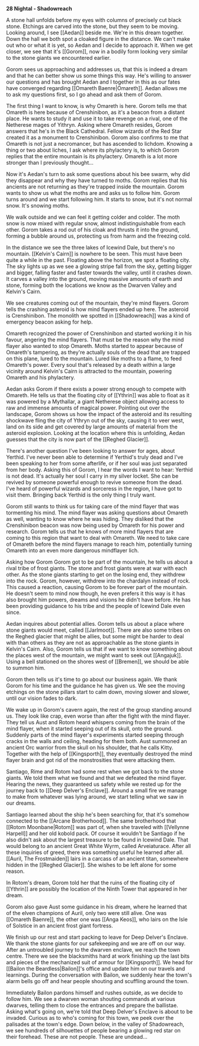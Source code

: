 **28 Nightal - Shadowreach**

A stone hall unfolds before my eyes with columns of precisely cut black stone. Etchings are carved into the stone, but they seem to be moving. Looking around, I see [[Aedan]] beside me. We're in this dream together. Down the hall we both spot a cloaked figure in the distance. We can't make out who or what it is yet, so Aedan and I decide to approach it. When we get closer, we see that it's [[Gorom]], now in a bodily form looking very similar to the stone giants we encountered earlier.

Gorom sees us approaching and addresses us, that this is indeed a dream and that he can better show us some things this way. He's willing to answer our questions and has brought Aedan and I together in this as our fates have converged regarding [[Omareth Baenre|Omareth]]. Aedan allows me to ask my questions first, so I go ahead and ask them of Gorom. 

The first thing I want to know, is why Omareth is here. Gorom tells me that Omareth is here because of Crenshinibon, as it's a beacon from a distant place. He wants to study it and use it to take revenge on a rival, one of the Netherese mages of Yithryn. Asking where Omareth resides, Gorom answers that he's in the Black Cathedral. Fellow wizards of the Red Star created it as a monument to Crenshinibon. Gorom also confirms to me that Omareth is not just a necromancer, but has ascended to lichdom. Knowing a thing or two about liches, I ask where its phylactery is, to which Gorom replies that the entire mountain is its phylactery. Omareth is a lot more stronger than I previously thought...

Now it's Aedan's turn to ask some questions about his bee swarm, why did they disappear and why they have turned to moths. Gorom replies that his ancients are not returning as they're trapped inside the mountain. Gorom wants to show us what the moths are and asks us to follow him. Gorom turns around and we start following him. It starts to snow, but it's not normal snow. It's snowing moths.

We walk outside and we can feel it getting colder and colder. The moth snow is now mixed with regular snow, almost indistinguishable from each other. Gorom takes a rod out of his cloak and thrusts it into the ground, forming a bubble around us, protecting us from harm and the freezing cold.

In the distance we see the three lakes of Icewind Dale, but there's no mountain. [[Kelvin's Cairn]] is nowhere to be seen. This must have been quite a while in the past. Floating above the horizon, we spot a floating city. The sky lights up as we see a glowing stripe fall from the sky, getting bigger and bigger, falling faster and faster towards the valley, until it crashes down. It carves a valley into the ground, moving massive amounts of earth and stone, forming both the locations we know as the Dwarven Valley and Kelvin's Cairn.

We see creatures coming out of the mountain, they're mind flayers. Gorom tells the crashing asteroid is how mind flayers ended up here. The asteroid is Crenshinibon. The monolith we spotted in [[Shadowreach]] was a kind of emergency beacon asking for help.

Omareth recognized the power of Crenshinibon and started working it in his favour, angering the mind flayers. That must be the reason why the mind flayer also wanted to stop Omareth. Moths started to appear because of Omareth's tampering, as they're actually souls of the dead that are trapped on this plane, lured to the mountain. Lured like moths to a flame, to feed Omareth's power. Every soul that's released by a death within a large vicinity around Kelvin's Cairn is attracted to the mountain, powering Omareth and his phylactery.

Aedan asks Gorom if there exists a power strong enough to compete with Omareth. He tells us that the floating city of [[Ythrin]] was able to float as it was powered by a Mythallar, a giant Netherese object allowing access to raw and immense amounts of magical power. Pointing out over the landscape, Gorom shows us how the impact of the asteroid and its resulting shockwave fling the city of Ythryn out of the sky, causing it to veer west, land on its side and get covered by large amounts of material from the asteroid explosion. Looking at the location where this is unfolding, Aedan guesses that the city is now part of the [[Reghed Glacier]].

There's another question I've been looking to answer for ages, about Yerthid. I've never been able to determine if Yerthid's truly dead and I've been speaking to her from some afterlife, or if her soul was just separated from her body. Asking this of Gorom, I hear the words I want to hear: Yerthid is not dead. It's actually her soul I carry in my silver locket. She can be revived by someone powerful enough to revive someone from the dead. I've heard of powerful wizards and sorceress in the region, I have got to visit them. Bringing back Yerthid is the only thing I truly want.

Gorom still wants to think us for taking care of the mind flayer that was tormenting his mind. The mind flayer was asking questions about Omareth as well, wanting to know where he was hiding. They disliked that the Crenshinibon beacon was now being used by Omareth for his power and research. Gorom tells us that he knows of more mind flayers that are coming to this region that want to deal with Omareth. We need to take care of Omareth before the mind flayers manage to reach him, potentially turning Omareth into an even more dangerous mindflayer lich.

Asking how Gorom Gorom got to be part of the mountain, he tells us about a rival tribe of frost giants. The stone and frost giants were at war with each other. As the stone giants starting to get on the losing end, they withdrew into the rock. Gorom, however, withdrew into the chardalyn instead of rock. This caused a reaction, causing Gorom to be forever part of the mountain. He doesn't seem to mind now though, he even prefers it this way is it has also brought him powers, dreams and visions he didn't have before. He has been providing guidance to his tribe and the people of Icewind Dale even since.

Aedan inquires about potential allies. Gorom tells us about a place where stone giants would meet, called [[Jarlmoot]]. There are also some tribes on the Reghed glacier that might be allies, but some might be harder to deal with than others as they are not as approachable as the stone giants in Kelvin's Cairn. Also, Gorom tells us that if we want to know something about the places west of the mountain, we might want to seek out [[Angajuk]]. Using a bell stationed on the shores west of [[Bremen]], we should be able to summon him.

Gorom then tells us it's time to go about our business again. We thank Gorom for his time and the guidance he has given us. We see the moving etchings on the stone pillars start to calm down, moving slower and slower, until our vision fades to dark. 

We wake up in Gorom's cavern again, the rest of the group standing around us. They look like crap, even worse than after the fight with the mind flayer. They tell us Aust and Rotom heard whispers coming from the brain of the mind flayer, when it started seeping out of its skull, onto the ground. Suddenly parts of the mind flayer's experiments started seeping through cracks in the walls and ceiling, heading for them both. Aust summoned an ancient Orc warrior from the skull on his shoulder, that he calls Kitty. Together with the help of [[Kingsporth]], they eventually destroyed the mind flayer brain and got rid of the monstrosities that were attacking them.

Santiago, Rime and Rotom had some rest when we got back to the stone giants. We told them what we found and that we defeated the mind flayer. Hearing the news, they guaranteed us safety while we rested up for the journey back to [[Deep Delver's Enclave]]. Around a small fire we manage to make from whatever was lying around, we start telling what we saw in our dreams.

Santiago learned about the ship he's been searching for, that it's somehow connected to the [[Arcane Brotherhood]]. The same brotherhood that [[Rotom Moonbane|Rotom]] was part of, when she traveled with [[Vellynne Harpell]] and her old kobold pack. Of course it wouldn't be Santiago if he also didn't ask about the largest treasure to be found in Icewind Dale. That would belong to an ancient Great White Wyrm, called Arveiaturace. After all these inquiries of greed, there was something useful he learned after all. [[Auril, The Frostmaiden]] lairs in a carcass of an ancient titan, somewhere hidden in the [[Reghed Glacier]]. She wishes to be left alone for some reason.

In Rotom's dream, Gorom told her that the ruins of the floating city of [[Ythrin]] are possibly the location of the Ninth Tower that appeared in her dream.

Gorom also gave Aust some guidance in his dream, where he learned that of the elven champions of Auril, only two were still alive. One was [[Omareth Baenre]], the other one was [[Anga Keos]], who lairs on the Isle of Solstice in an ancient frost giant fortress.

We finish up our rest and start packing to leave for Deep Delver's Enclave. We thank the stone giants for our safekeeping and we are off on our way. After an untroubled journey to the dwarven enclave, we reach the town centre. There we see the blacksmiths hard at work finishing up the last bits and pieces of the mechanized suit of armour for [[Kingsporth]]. We head for [[Bailon the Beardless|Bailon]]'s office and update him on our travels and learnings. During the conversation with Bailon, we suddenly hear the town's alarm bells go off and hear people shouting and scuffling around the town.

Immediately Bailon pardons himself and rushes outside, as we decide to follow him. We see a dwarven woman shouting commands at various dwarves, telling them to close the entrances and prepare the ballistae. Asking what's going on, we're told that Deep Delver's Enclave is about to be invaded. Curious as to who's coming for this town, we peek over the palisades at the town's edge. Down below, in the valley of Shadowreach, we see hundreds of silhouettes of people bearing a glowing red star on their forehead. These are not people. These are undead...